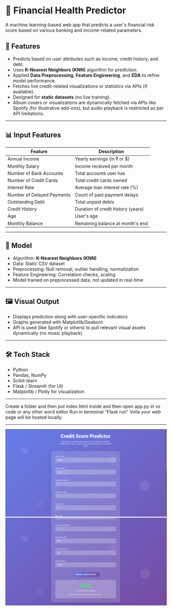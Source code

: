 # 💸 Financial Health Predictor

A machine learning-based web app that predicts a user's financial risk score based on various banking and income-related parameters.

## 🚀 Features

- Predicts based on user attributes such as income, credit history, and debt.
- Uses **K-Nearest Neighbors (KNN)** algorithm for prediction.
- Applied **Data Preprocessing**, **Feature Engineering**, and **EDA** to refine model performance.
- Fetches live credit-related visualizations or statistics via APIs (if available).
- Designed for **static datasets** (no live training).
- Album covers or visualizations are dynamically fetched via APIs like Spotify (for illustrative add-ons), but audio playback is restricted as per API limitations.

---

## 📊 Input Features

| Feature                    | Description                         |
|---------------------------|-------------------------------------|
| Annual Income             | Yearly earnings (in ₹ or $)         |
| Monthly Salary            | Income received per month           |
| Number of Bank Accounts   | Total accounts user has             |
| Number of Credit Cards    | Total credit cards owned            |
| Interest Rate             | Average loan interest rate (%)      |
| Number of Delayed Payments| Count of past payment delays        |
| Outstanding Debt          | Total unpaid debts                  |
| Credit History            | Duration of credit history (years)  |
| Age                       | User's age                          |
| Monthly Balance           | Remaining balance at month's end    |

---

## 🧠 Model

- Algorithm: **K-Nearest Neighbors (KNN)**
- Data: Static CSV dataset
- Preprocessing: Null removal, outlier handling, normalization
- Feature Engineering: Correlation checks, scaling
- Model trained on preprocessed data, not updated in real-time

---

## 🖼️ Visual Output

- Displays prediction along with user-specific indicators
- Graphs generated with Matplotlib/Seaborn
- API is used (like Spotify or others) to pull relevant visual assets dynamically (no music playback)

---

## 🛠️ Tech Stack

- Python
- Pandas, NumPy
- Scikit-learn
- Flask / Streamlit (for UI)
- Matplotlib / Plotly for visualization

---
Create a folder and then put index.html inside and then open app.py in vs code or any other word editor
Run in termninal "Flask run" Voila your web page will be hosted locally.

---
![image alt](https://github.com/Vaman223/Credit-Score-Classification-using-ml/blob/main/Screenshot%202025-06-29%20163950.png?raw=true)
![image alt](https://github.com/Vaman223/Credit-Score-Classification-using-ml/blob/main/Screenshot%202025-06-29%20163956.png?raw=true)

